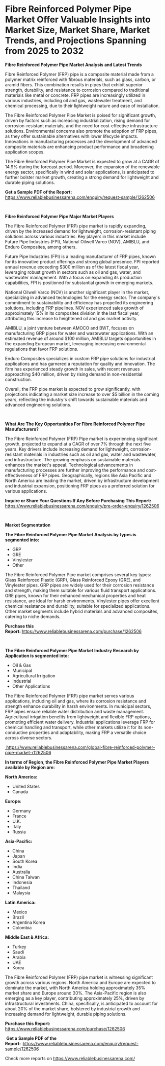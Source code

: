 <p><h1>Fibre Reinforced Polymer Pipe Market Offer Valuable Insights into Market Size, Market Share, Market Trends, and Projections Spanning from 2025 to 2032</h1></p><p><strong>Fibre Reinforced Polymer Pipe Market Analysis and Latest Trends</strong></p>
<p><p>Fibre Reinforced Polymer (FRP) pipe is a composite material made from a polymer matrix reinforced with fibrous materials, such as glass, carbon, or aramid fibers. This combination results in pipes that exhibit superior strength, durability, and resistance to corrosion compared to traditional materials like metal or concrete. FRP pipes are increasingly utilized in various industries, including oil and gas, wastewater treatment, and chemical processing, due to their lightweight nature and ease of installation.</p><p>The Fibre Reinforced Polymer Pipe Market is poised for significant growth, driven by factors such as increasing industrialization, rising demand for corrosion-resistant materials, and the need for cost-effective infrastructure solutions. Environmental concerns also promote the adoption of FRP pipes, as they offer sustainable alternatives with lower lifecycle impacts. Innovations in manufacturing processes and the development of advanced composite materials are enhancing product performance and broadening application scopes.</p><p>The Fibre Reinforced Polymer Pipe Market is expected to grow at a CAGR of 14.9% during the forecast period. Moreover, the expansion of the renewable energy sector, specifically in wind and solar applications, is anticipated to further bolster market growth, creating a strong demand for lightweight and durable piping solutions.</p></p>
<p><strong>Get a Sample PDF of the Report:&nbsp;</strong> <a href="https://www.reliablebusinessarena.com/enquiry/request-sample/1262506?utm_campaign=2530&utm_medium=2&utm_source=Github&utm_content=ia&utm_term=03042025&utm_id=fibre-reinforced-polymer-pipe">https://www.reliablebusinessarena.com/enquiry/request-sample/1262506</a></p>
<p>&nbsp;</p>
<p><strong>Fibre Reinforced Polymer Pipe Major Market Players</strong></p>
<p><p>The Fibre Reinforced Polymer (FRP) pipe market is rapidly expanding, driven by the increased demand for lightweight, corrosion-resistant piping solutions across various industries. Key players in this market include Future Pipe Industries (FPI), National Oilwell Varco (NOV), AMIBLU, and Enduro Composites, among others.</p><p>Future Pipe Industries (FPI) is a leading manufacturer of FRP pipes, known for its innovative product offerings and strong global presence. FPI reported annual revenue exceeding $300 million as of the latest fiscal year, leveraging robust growth in sectors such as oil and gas, water, and wastewater management. With a focus on expanding its production capabilities, FPI is positioned for substantial growth in emerging markets.</p><p>National Oilwell Varco (NOV) is another significant player in the market, specializing in advanced technologies for the energy sector. The company's commitment to sustainability and efficiency has propelled its engineering solutions, including FRP pipelines. NOV experienced sales growth of approximately 15% in its composites division in the last fiscal year, attributing this increase to heightened oil and gas market activity.</p><p>AMIBLU, a joint venture between AMOCO and BWT, focuses on manufacturing GRP pipes for water and wastewater applications. With an estimated revenue of around $100 million, AMIBLU targets opportunities in the expanding European market, leveraging increasing environmental regulations that favor FRP solutions.</p><p>Enduro Composites specializes in custom FRP pipe solutions for industrial applications and has garnered a reputation for quality and innovation. The firm has experienced steady growth in sales, with recent revenues approaching $40 million, driven by rising demand in non-residential construction.</p><p>Overall, the FRP pipe market is expected to grow significantly, with projections indicating a market size increase to over $5 billion in the coming years, reflecting the industry's shift towards sustainable materials and advanced engineering solutions.</p></p>
<p>&nbsp;</p>
<p><strong>What Are The Key Opportunities For Fibre Reinforced Polymer Pipe Manufacturers?</strong></p>
<p><p>The Fibre Reinforced Polymer (FRP) Pipe market is experiencing significant growth, projected to expand at a CAGR of over 7% through the next five years. Key drivers include increasing demand for lightweight, corrosion-resistant materials in industries such as oil and gas, water and wastewater, and infrastructure. The growing emphasis on sustainable materials enhances the market's appeal. Technological advancements in manufacturing processes are further improving the performance and cost-effectiveness of FRP pipes. Geographically, regions like Asia Pacific and North America are leading the market, driven by infrastructure development and industrial expansion, positioning FRP pipes as a preferred solution for various applications.</p></p>
<p><strong>Inquire or Share Your Questions If Any Before Purchasing This Report:</strong> <a href="https://www.reliablebusinessarena.com/enquiry/pre-order-enquiry/1262506?utm_campaign=2530&utm_medium=2&utm_source=Github&utm_content=ia&utm_term=03042025&utm_id=fibre-reinforced-polymer-pipe">https://www.reliablebusinessarena.com/enquiry/pre-order-enquiry/1262506</a></p>
<p>&nbsp;</p>
<p><strong>Market Segmentation</strong></p>
<p><strong>The Fibre Reinforced Polymer Pipe Market Analysis by types is segmented into:</strong></p>
<p><ul><li>GRP</li><li>GRE</li><li>Vinylester</li><li>Other</li></ul></p>
<p><p>The Fibre Reinforced Polymer Pipe market comprises several key types: Glass Reinforced Plastic (GRP), Glass Reinforced Epoxy (GRE), and Vinylester pipes. GRP pipes are widely used for their corrosion resistance and strength, making them suitable for various fluid transport applications. GRE pipes, known for their enhanced mechanical properties and heat resistance, are ideal for harsh environments. Vinylester pipes offer excellent chemical resistance and durability, suitable for specialized applications. Other market segments include hybrid materials and advanced composites, catering to niche demands.</p></p>
<p><strong>Purchase this Report:&nbsp;</strong><a href="https://www.reliablebusinessarena.com/purchase/1262506?utm_campaign=2530&utm_medium=2&utm_source=Github&utm_content=ia&utm_term=03042025&utm_id=fibre-reinforced-polymer-pipe">https://www.reliablebusinessarena.com/purchase/1262506</a></p>
<p>&nbsp;</p>
<p><strong>The Fibre Reinforced Polymer Pipe Market Industry Research by Application is segmented into:</strong></p>
<p><ul><li>Oil & Gas</li><li>Municipal</li><li>Agricultural Irrigation</li><li>Industrial</li><li>Other Applications</li></ul></p>
<p><p>The Fibre Reinforced Polymer (FRP) pipe market serves various applications, including oil and gas, where its corrosion resistance and strength enhance durability in harsh environments. In municipal sectors, FRP pipes ensure reliable water distribution and waste management. Agricultural irrigation benefits from lightweight and flexible FRP options, promoting efficient water delivery. Industrial applications leverage FRP for chemical handling and transport, while other markets utilize it for its non-conductive properties and adaptability, making FRP a versatile choice across diverse sectors.</p></p>
<p><a href="https://www.reliablebusinessarena.com/global-fibre-reinforced-polymer-pipe-market-r1262506?utm_campaign=2530&utm_medium=2&utm_source=Github&utm_content=ia&utm_term=03042025&utm_id=fibre-reinforced-polymer-pipe">&nbsp;https://www.reliablebusinessarena.com/global-fibre-reinforced-polymer-pipe-market-r1262506</a></p>
<p><strong>In terms of Region, the Fibre Reinforced Polymer Pipe Market Players available by Region are:</strong></p>
<p>
    <p> <strong> North America: </strong>
        <ul>
            <li>United States</li>
            <li>Canada</li>
        </ul>
        </p> 
    <p> <strong> Europe: </strong>
        <ul>
            <li>Germany</li>
            <li>France</li>
            <li>U.K.</li>
            <li>Italy</li>
            <li>Russia</li>
        </ul>
        </p> 
    <p> <strong> Asia-Pacific: </strong>
        <ul>
            <li>China</li>
            <li>Japan</li>
            <li>South Korea</li>
            <li>India</li>
            <li>Australia</li>
            <li>China Taiwan</li>
            <li>Indonesia</li>
            <li>Thailand</li>
            <li>Malaysia</li>
        </ul>
        </p> 
    <p> <strong> Latin America: </strong>
        <ul>
            <li>Mexico</li>
            <li>Brazil</li>
            <li>Argentina Korea</li>
            <li>Colombia</li>
        </ul>
        </p> 
    <p> <strong> Middle East & Africa: </strong>
        <ul>
            <li>Turkey</li>
            <li>Saudi</li>
            <li>Arabia</li>
            <li>UAE</li>
            <li>Korea</li>
        </ul>
    </p>
    </p>
<p><p>The Fibre Reinforced Polymer (FRP) pipe market is witnessing significant growth across various regions. North America and Europe are expected to dominate the market, with North America holding approximately 35% market share and Europe around 30%. The Asia-Pacific region is also emerging as a key player, contributing approximately 25%, driven by infrastructural investments. China, specifically, is anticipated to account for about 20% of the market share, bolstered by industrial growth and increasing demand for lightweight, durable piping solutions.</p></p>
<p><strong>Purchase this Report: </strong><a href="https://www.reliablebusinessarena.com/purchase/1262506?utm_campaign=2530&utm_medium=2&utm_source=Github&utm_content=ia&utm_term=03042025&utm_id=fibre-reinforced-polymer-pipe">https://www.reliablebusinessarena.com/purchase/1262506</a></p>
<p>&nbsp;<strong>Get a Sample PDF of the Report:&nbsp;&nbsp;</strong><a href="https://www.reliablebusinessarena.com/enquiry/request-sample/1262506?utm_campaign=2530&utm_medium=2&utm_source=Github&utm_content=ia&utm_term=03042025&utm_id=fibre-reinforced-polymer-pipe">https://www.reliablebusinessarena.com/enquiry/request-sample/1262506</a></p>
<p><strong></strong></p>
<p>Check more reports on <a href="https://www.reliablebusinessarena.com/?utm_campaign=2530&utm_medium=2&utm_source=Github&utm_content=ia&utm_term=03042025&utm_id=fibre-reinforced-polymer-pipe">https://www.reliablebusinessarena.com/</a></p>
